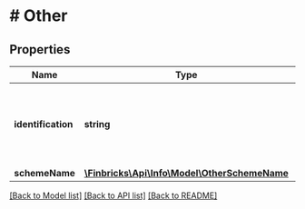# # Other

## Properties

Name | Type | Description | Notes
------------ | ------------- | ------------- | -------------
**identification** | **string** | Other payer identification as the organization/legal entity in unstructured form. | [optional]
**schemeName** | [**\Finbricks\Api\Info\Model\OtherSchemeName**](OtherSchemeName.md) |  | [optional]

[[Back to Model list]](../../README.md#models) [[Back to API list]](../../README.md#endpoints) [[Back to README]](../../README.md)
